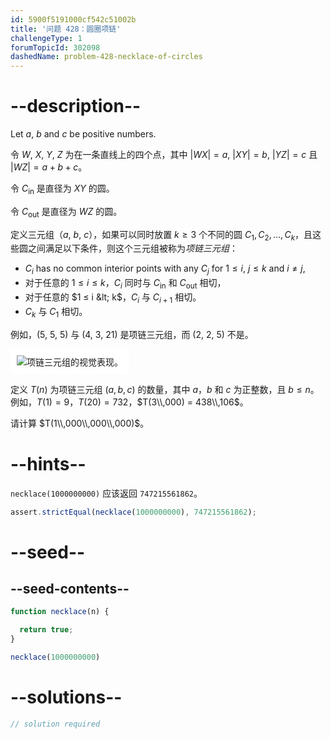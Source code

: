 ```yaml
---
id: 5900f5191000cf542c51002b
title: '问题 428：圆圈项链'
challengeType: 1
forumTopicId: 302098
dashedName: problem-428-necklace-of-circles
---
```


# --description--

Let $a$, $b$ and $c$ be positive numbers.

令 $W$, $X$, $Y$, $Z$ 为在一条直线上的四个点，其中 $|WX| = a$, $|XY| = b$, $|YZ| = c$ 且 $|WZ| = a + b + c$。

令 $C_{\text{in}}$ 是直径为 $XY$ 的圆。

令 $C_{\text{out}}$ 是直径为 $WZ$ 的圆。

定义三元组（$a$, $b$, $c$），如果可以同时放置 $k ≥ 3$ 个不同的圆 $C_1, C_2, \ldots, C_k$，且这些圆之间满足以下条件，则这个三元组被称为*项链三元组*：

- $C_i$ has no common interior points with any $C_j$ for $1 ≤ i$, $j ≤ k$ and $i ≠ j$,
- 对于任意的 $1 ≤ i ≤ k$，$C_i$ 同时与 $C_{\text{in}}$ 和 $C_{\text{out}}$ 相切，
- 对于任意的 $1 ≤ i &lt; k$，$C_i$ 与 $C_{i + 1}$ 相切。
- $C_k$ 与 $C_1$ 相切。

例如，(5, 5, 5) 与 (4, 3, 21) 是项链三元组，而 (2, 2, 5) 不是。

<img class="img-responsive center-block" alt="项链三元组的视觉表现。" src="https://cdn.freecodecamp.org/curriculum/project-euler/necklace-of-circles.png" style="background-color: white; padding: 10px;" />

定义 $T(n)$ 为项链三元组 $(a, b, c)$ 的数量，其中 $a$，$b$ 和 $c$ 为正整数，且 $b ≤ n$。 例如，$T(1) = 9$，$T(20) = 732$，$T(3\\,000) = 438\\,106$。

请计算 $T(1\\,000\\,000\\,000)$。

# --hints--

`necklace(1000000000)` 应该返回 `747215561862`。

```js
assert.strictEqual(necklace(1000000000), 747215561862);
```

# --seed--

## --seed-contents--

```js
function necklace(n) {

  return true;
}

necklace(1000000000)
```

# --solutions--

```js
// solution required
```
